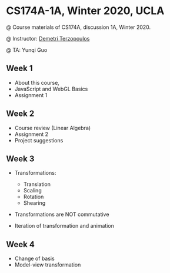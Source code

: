 # CS174A-1A, Winter 2020, UCLA

@ Course materials of CS174A, discussion 1A, Winter 2020.

@ Instructor: [Demetri Terzopoulos](http://web.cs.ucla.edu/~dt/)

@ TA: Yunqi Guo

## Week 1

- About this course,
- JavaScript and WebGL Basics
- Assignment 1

## Week 2

- Course review (Linear Algebra)
- Assignment 2
- Project suggestions

## Week 3

- Transformations:
  - Translation
  - Scaling
  - Rotation
  - Shearing
  
- Transformations are NOT commutative 
- Iteration of transformation and animation

## Week 4

- Change of basis
- Model-view transformation
